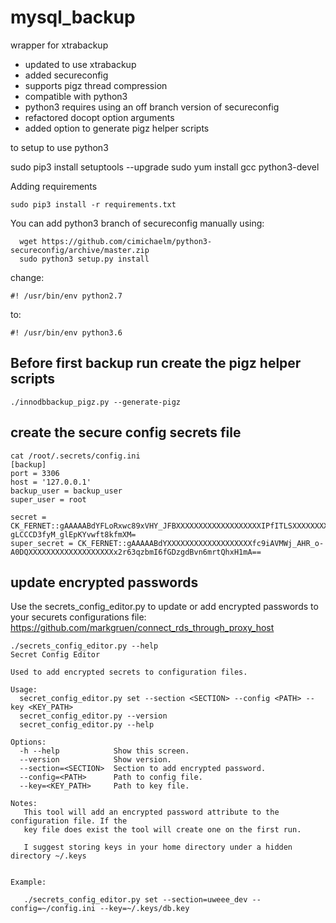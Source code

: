 # mysql_backup
wrapper for xtrabackup

* updated to use xtrabackup
* added secureconfig
* supports pigz thread compression
* compatible with python3
* python3 requires using an off branch version of secureconfig
* refactored docopt option arguments
* added option to generate pigz helper scripts

to setup to use python3 

  sudo pip3 install setuptools --upgrade
  sudo yum install gcc python3-devel


Adding requirements

```sudo pip3 install -r requirements.txt```

You can add python3 branch of secureconfig manually using:

```
  wget https://github.com/cimichaelm/python3-secureconfig/archive/master.zip
  sudo python3 setup.py install 
```

change:

```#! /usr/bin/env python2.7```

to:

```#! /usr/bin/env python3.6```

## Before first backup run create the pigz helper scripts 

```./innodbbackup_pigz.py --generate-pigz```

## create the secure config secrets file

```
cat /root/.secrets/config.ini
[backup]
port = 3306
host = '127.0.0.1'
backup_user = backup_user
super_user = root

secret = CK_FERNET::gAAAAABdYFLoRxwc89xVHY_JFBXXXXXXXXXXXXXXXXXXXIPfITLSXXXXXXXXXXXXXXXXXXXGfcY95vocwNujhe_kNX2-gLCCCD3fyM_glEpKYvwft8kfmXM=
super_secret = CK_FERNET::gAAAAABdYXXXXXXXXXXXXXXXXXXXfc9iAVMWj_AHR_o-A0DQXXXXXXXXXXXXXXXXXXXx2r63qzbmI6fGDzgdBvn6mrtQhxH1mA==
```
## update encrypted passwords

Use the secrets_config_editor.py to update or add encrypted passwords to your securets configurations file:
https://github.com/markgruen/connect_rds_through_proxy_host

```
./secrets_config_editor.py --help
Secret Config Editor

Used to add encrypted secrets to configuration files.

Usage:
  secret_config_editor.py set --section <SECTION> --config <PATH> --key <KEY_PATH>
  secret_config_editor.py --version
  secret_config_editor.py --help

Options:
  -h --help            Show this screen.
  --version            Show version.
  --section=<SECTION>  Section to add encrypted password.
  --config=<PATH>      Path to config file.
  --key=<KEY_PATH>     Path to key file.

Notes:
   This tool will add an encrypted password attribute to the configuration file. If the
   key file does exist the tool will create one on the first run.

   I suggest storing keys in your home directory under a hidden directory ~/.keys


Example:

   ./secrets_config_editor.py set --section=uweee_dev --config=~/config.ini --key=~/.keys/db.key

```
